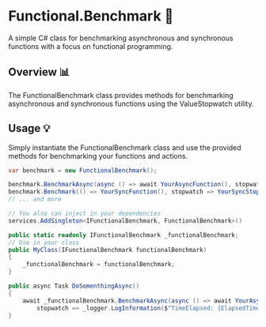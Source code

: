 # Functional.Benchmark 🚀

A simple C# class for benchmarking asynchronous and synchronous functions with a focus on functional programming.

## Overview 📊

The FunctionalBenchmark class provides methods for benchmarking asynchronous and synchronous functions using the ValueStopwatch utility.

## Usage 💡

Simply instantiate the FunctionalBenchmark class and use the provided methods for benchmarking your functions and actions.

```csharp
var benchmark = new FunctionalBenchmark();

benchmark.BenchmarkAsync(async () => await YourAsyncFunction(), stopwatch => YourSyncStopwatchAction(stopwatch));
benchmark.Benchmark(() => YourSyncFunction(), stopwatch => YourSyncStopwatchAction(stopwatch));
// ... and more

// You also can inject in your dependencies
services.AddSingleton<IFunctionalBenchmark, FunctionalBenchmark>()

public static readonly IFunctionalBenchmark _functionalBenchmark;
// Use in your class
public MyClass(IFunctionalBenchmark functionalBenchmark)
{
    _functionalBenchmark = functionalBenchmark;
}

public async Task DoSomenthingAsync()
{
    await _functionalBenchmark.BenchmarkAsync(async () => await YourAsyncFunction(), 
        stopwatch => _logger.LogInformation($"TimeElapsed: {ElapsedTime}", stopwatch.GetElapsedTime().Milleseconds));
}
```
